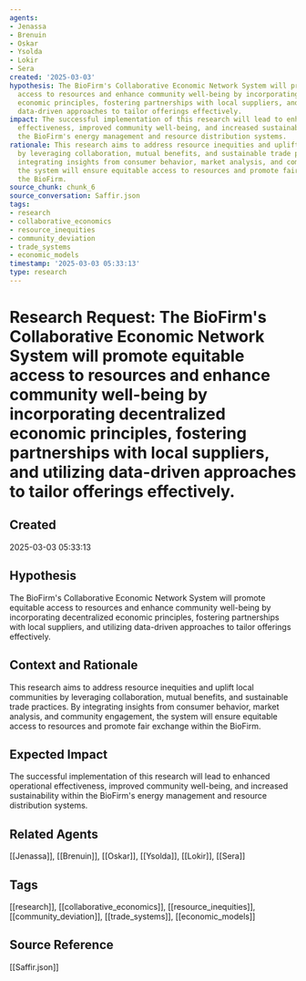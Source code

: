 ```yaml
---
agents:
- Jenassa
- Brenuin
- Oskar
- Ysolda
- Lokir
- Sera
created: '2025-03-03'
hypothesis: The BioFirm's Collaborative Economic Network System will promote equitable
  access to resources and enhance community well-being by incorporating decentralized
  economic principles, fostering partnerships with local suppliers, and utilizing
  data-driven approaches to tailor offerings effectively.
impact: The successful implementation of this research will lead to enhanced operational
  effectiveness, improved community well-being, and increased sustainability within
  the BioFirm's energy management and resource distribution systems.
rationale: This research aims to address resource inequities and uplift local communities
  by leveraging collaboration, mutual benefits, and sustainable trade practices. By
  integrating insights from consumer behavior, market analysis, and community engagement,
  the system will ensure equitable access to resources and promote fair exchange within
  the BioFirm.
source_chunk: chunk_6
source_conversation: Saffir.json
tags:
- research
- collaborative_economics
- resource_inequities
- community_deviation
- trade_systems
- economic_models
timestamp: '2025-03-03 05:33:13'
type: research
---
```


# Research Request: The BioFirm's Collaborative Economic Network System will promote equitable access to resources and enhance community well-being by incorporating decentralized economic principles, fostering partnerships with local suppliers, and utilizing data-driven approaches to tailor offerings effectively.

## Created
2025-03-03 05:33:13

## Hypothesis
The BioFirm's Collaborative Economic Network System will promote equitable access to resources and enhance community well-being by incorporating decentralized economic principles, fostering partnerships with local suppliers, and utilizing data-driven approaches to tailor offerings effectively.

## Context and Rationale
This research aims to address resource inequities and uplift local communities by leveraging collaboration, mutual benefits, and sustainable trade practices. By integrating insights from consumer behavior, market analysis, and community engagement, the system will ensure equitable access to resources and promote fair exchange within the BioFirm.

## Expected Impact
The successful implementation of this research will lead to enhanced operational effectiveness, improved community well-being, and increased sustainability within the BioFirm's energy management and resource distribution systems.

## Related Agents
[[Jenassa]], [[Brenuin]], [[Oskar]], [[Ysolda]], [[Lokir]], [[Sera]]

## Tags
[[research]], [[collaborative_economics]], [[resource_inequities]], [[community_deviation]], [[trade_systems]], [[economic_models]]

## Source Reference
[[Saffir.json]]
